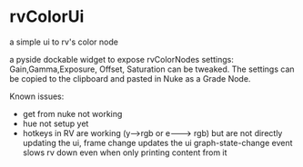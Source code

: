 # rvColorUi
a simple ui to rv's color node

a pyside dockable widget to expose rvColorNodes settings:
Gain,Gamma,Exposure, Offset, Saturation can be tweaked.
The settings can be copied to the clipboard and pasted in Nuke as a Grade Node.

Known issues:
- get from nuke not working
- hue not setup yet
- hotkeys in RV are working (y-->rgb or e---> rgb) but are not directly updating the ui, frame change updates the ui
 graph-state-change event slows rv down even when only printing content from it
